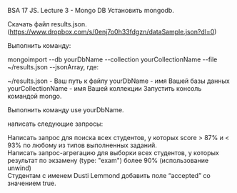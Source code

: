 BSA 17 JS. Lecture 3 - Mongo DB
Установить mongodb.

Скачать файл results.json. (https://www.dropbox.com/s/0enj7o0h33fdgzn/dataSample.json?dl=0)

Выполнить команду:

mongoimport --db yourDbName --collection yourCollectionName --file ~/results.json --jsonArray, где:

~/results.json - Ваш путь к файлу yourDbName - имя Вашей базы данных yourCollectionName - имя Вашей коллекции Запустить консоль командой mongo.

Выполнить команду use yourDbName.

написать следующие запросы:

Написать запрос для поиска всех студентов, у которых score > 87% и < 93% по любому из типов выполненных заданий.  
Написать запрос-агрегацию для выборки всех студентов, у которых результат по экзамену (type: "exam") более 90% (использование unwind)  
Студентам с именем Dusti Lemmond добавить поле “accepted” со значением true.
